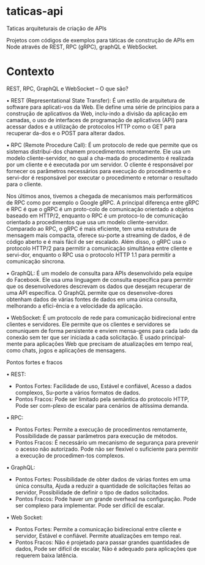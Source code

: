 # taticas-api
Taticas arquiteturais de criação de APIs

Projetos com códigos de exemplos para táticas de construção de APIs em Node através de REST, RPC (gRPC), graphQL e WebSocket.

# Contexto

REST, RPC, GraphQL e WebSocket – O que são?

•	REST (Representational State Transfer): É um estilo de arquitetura de software para aplicati-vos da Web. Ele define uma série de princípios para a construção de aplicativos da Web, inclu-indo a divisão da aplicação em camadas, o uso de interfaces de programação de aplicativos (API) para acessar dados e a utilização de protocolos HTTP como o GET para recuperar da-dos e o POST para alterar dados. 

•	RPC (Remote Procedure Call): É um protocolo de rede que permite que os sistemas distribuí-dos chamem procedimentos remotamente. Ele usa um modelo cliente-servidor, no qual a cha-mada do procedimento é realizada por um cliente e é executada por um servidor. O cliente é responsável por fornecer os parâmetros necessários para execução do procedimento e o servi-dor é responsável por executar o procedimento e retornar o resultado para o cliente.

Nos últimos anos, tivemos a chegada de mecanismos mais performáticos de RPC como por exemplo o Google gRPC. A principal diferença entre gRPC e RPC é que o gRPC é um proto-colo de comunicação orientado a objetos baseado em HTTP/2, enquanto o RPC é um protoco-lo de comunicação orientado a procedimentos que usa um modelo cliente-servidor. Comparado ao RPC, o gRPC é mais eficiente, tem uma estrutura de mensagem mais compacta, oferece su-porte a streaming de dados, é de código aberto e é mais fácil de ser escalado. Além disso, o gRPC usa o protocolo HTTP/2 para permitir a comunicação simultânea entre cliente e servi-dor, enquanto o RPC usa o protocolo HTTP 1.1 para permitir a comunicação síncrona.

•	GraphQL: É um modelo de consulta para APIs desenvolvido pela equipe do Facebook. Ele usa uma linguagem de consulta específica para permitir que os desenvolvedores descrevam os dados que desejam recuperar de uma API específica. O GraphQL permite que os desenvolve-dores obtenham dados de várias fontes de dados em uma única consulta, melhorando a efici-ência e a velocidade da aplicação.

•	WebSocket: É um protocolo de rede para comunicação bidirecional entre clientes e servidores. Ele permite que os clientes e servidores se comuniquem de forma persistente e enviem mensa-gens para cada lado da conexão sem ter que ser iniciada a cada solicitação. É usado principal-mente para aplicações Web que precisam de atualizações em tempo real, como chats, jogos e aplicações de mensagens.


Pontos fortes e fracos

•	REST: 
- Pontos Fortes: Facilidade de uso, Estável e confiável, Acesso a dados complexos, Su-porte a vários formatos de dados. 
- Pontos Fracos: Pode ser limitado pela semântica do protocolo HTTP, Pode ser com-plexo de escalar para cenários de altíssima demanda.

•	RPC: 
- Pontos Fortes: Permite a execução de procedimentos remotamente, Possibilidade de passar parâmetros para execução de métodos. 
- Pontos Fracos: É necessário um mecanismo de segurança para prevenir o acesso não autorizado. Pode não ser flexível o suficiente para permitir a execução de procedimen-tos complexos.

•	GraphQL: 
- Pontos Fortes: Possibilidade de obter dados de várias fontes em uma única consulta, Ajuda a reduzir a quantidade de solicitações feitas ao servidor, Possibilidade de definir o tipo de dados solicitados. 
- Pontos Fracos: Pode haver um grande overhead na configuração. Pode ser complexo para implementar. Pode ser difícil de escalar.

•	Web Socket: 
- Pontos Fortes: Permite a comunicação bidirecional entre cliente e servidor, Estável e confiável. Permite atualizações em tempo real. 
- Pontos Fracos: Não é projetado para passar grandes quantidades de dados, Pode ser difícil de escalar, Não é adequado para aplicações que requerem baixa latência.
